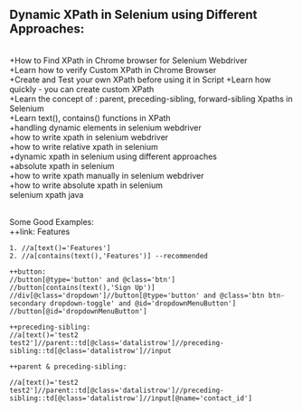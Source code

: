 ## Dynamic XPath in Selenium using Different Approaches:
<br>
+How to Find XPath in Chrome browser for Selenium Webdriver
<br>+Learn how to verify Custom XPath in Chrome Browser
<br>+Create and Test your own XPath before using it in Script
+Learn how quickly - you can create custom XPath<br>
+Learn the concept of : parent, preceding-sibling, forward-sibling Xpaths in Selenium<br>
+Learn text(), contains() functions in XPath<br>
+handling dynamic elements in selenium webdriver<br>
+how to write xpath in selenium webdriver<br>
+how to write relative xpath in selenium<br>
+dynamic xpath in selenium using different approaches<br>
+absolute xpath in selenium<br>
+how to write xpath manually in selenium webdriver<br>
+how to write absolute xpath in selenium<br>
selenium xpath java<br><br>

Some Good Examples:<br>
++link: Features<br>
```
1. //a[text()='Features']
2. //a[contains(text(),'Features')] --recommended

++button:
//button[@type='button' and @class='btn']
//button[contains(text(),'Sign Up')]
//div[@class='dropdown']//button[@type='button' and @class='btn btn-secondary dropdown-toggle' and @id='dropdownMenuButton']
//button[@id='dropdownMenuButton']

++preceding-sibling:
//a[text()='test2 test2']//parent::td[@class='datalistrow']//preceding-sibling::td[@class='datalistrow']//input

++parent & preceding-sibling:

//a[text()='test2 test2']//parent::td[@class='datalistrow']//preceding-sibling::td[@class='datalistrow']//input[@name='contact_id']
```
